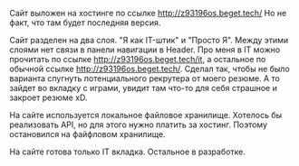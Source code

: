 Сайт выложен на хостинге по ссылке http://z93196os.beget.tech/ Но не факт, что там будет последняя версия.

Сайт разделен на два слоя. "Я как IT-штик" и "Просто Я". Между этими слоями нет связи в панели навигации в Header. Про меня в IT можно прочитать по ссылке http://z93196os.beget.tech/it, а остальное по обычной ссылке http://z93196os.beget.tech/. Сделал так, чтобы не было варианта спугнуть потенциального рекрутера от моего резюме. А то зайдет во вкладку с играми, увидит там что-то для себя страшное и закроет резюме xD.

На сайте используется локальное файловое хранилище. Хотелось бы реализовать API, но для этого нужно платить за хостинг. Поэтому остановился на файфловом хранилище.

На сайте готова только IT вкладка. Остальное в разработке.
